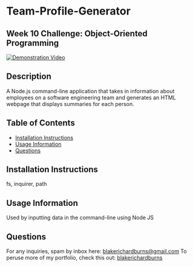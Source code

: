 # Team-Profile-Generator
## Week 10 Challenge: Object-Oriented Programming

[![Demonstration Video](https://img.youtube.com/vi/Za2GR62FkOQ/maxresdefault.jpg)](https://youtu.be/Za2GR62FkOQ)

## Description
A Node.js command-line application that takes in information about employees on a software engineering team and generates an HTML webpage that displays summaries for each person.

  ## Table of Contents
  * [Installation Instructions](#installation-instructions)
  * [Usage Information](#usage-information)
  * [Questions](#questions)
  ## Installation Instructions
  fs, inquirer, path
  ## Usage Information
  Used by inputting data in the command-line using Node JS  
  ## Questions
  For any inquiries, spam by inbox here: blakerichardburns@gmail.com
  To peruse more of my portfolio, check this out: [blakerichardburns](https://github.com/blakerichardburns)